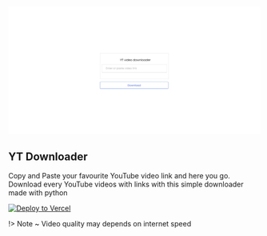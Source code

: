![preview](./preview.jpg)
## YT Downloader
Copy and Paste your favourite YouTube video link and here you go. Download every YouTube videos with links with this simple downloader made with python

[![Deploy to Vercel](https://vercel.com/button)](https://yt-downloader-ease.vercel.com)



!> Note ~ Video quality may depends on internet speed

